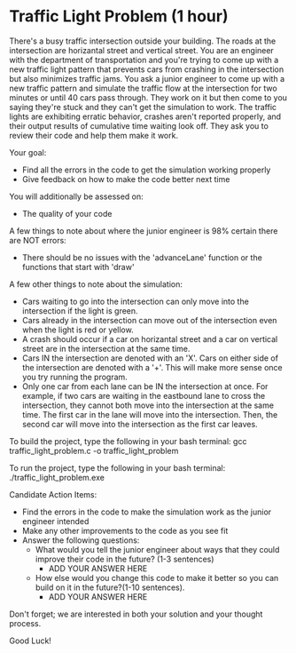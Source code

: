 # Traffic Light Problem (1 hour)

There's a busy traffic intersection outside your building. The roads at the intersection are horizantal street and vertical street. 
You are an engineer with the department of transportation and you're trying to come up with a new traffic light pattern that 
prevents cars from crashing in the intersection but also minimizes traffic jams. You ask a junior engineer to come up with a new 
traffic pattern and simulate the traffic flow at the intersection for two minutes or until 40 cars pass through. They work on it 
but then come to you saying they're stuck and they can't get the simulation to work. The traffic lights are exhibiting erratic 
behavior, crashes aren't reported properly, and their output results of cumulative time waiting look off. They ask you to review 
their code and help them make it work.

Your goal:
- Find all the errors in the code to get the simulation working properly
- Give feedback on how to make the code better next time

You will additionally be assessed on:
- The quality of your code

A few things to note about where the junior engineer is 98% certain there are NOT errors:
- There should be no issues with the 'advanceLane' function or the functions that start with 'draw'

A few other things to note about the simulation:
- Cars waiting to go into the intersection can only move into the intersection if the light is green.
- Cars already in the intersection can move out of the intersection even when the light is red or yellow.
- A crash should occur if a car on horizantal street and a car on vertical street are in the intersection at the same time.
- Cars IN the intersection are denoted with an 'X'. Cars on either side of the intersection are denoted with a '+'. 
  This will make more sense once you try running the program.
- Only one car from each lane can be IN the intersection at once. For example, if two cars are waiting in the eastbound 
  lane to cross the intersection, they cannot both move into the intersection at the same time. The first car in the 
  lane will move into the intersection. Then, the second car will move into the intersection as the first car leaves. 

To build the project, type the following in your bash terminal:
gcc traffic_light_problem.c -o traffic_light_problem

To run the project, type the following in your bash terminal:
./traffic_light_problem.exe

Candidate Action Items:
- Find the errors in the code to make the simulation work as the junior engineer intended
- Make any other improvements to the code as you see fit
- Answer the following questions:
  - What would you tell the junior engineer about ways that they could improve their code in the future? (1-3 sentences)
    - ADD YOUR ANSWER HERE
  - How else would you change this code to make it better so you can build on it in the future?(1-10 sentences).
    - ADD YOUR ANSWER HERE

Don't forget; we are interested in both your solution and your thought process.

Good Luck!